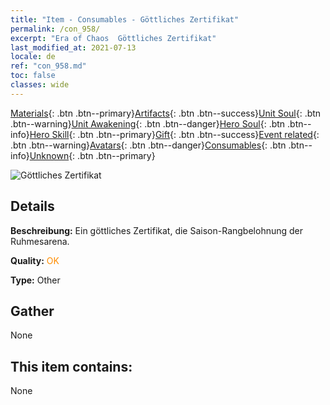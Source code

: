 ```yaml
---
title: "Item - Consumables - Göttliches Zertifikat"
permalink: /con_958/
excerpt: "Era of Chaos  Göttliches Zertifikat"
last_modified_at: 2021-07-13
locale: de
ref: "con_958.md"
toc: false
classes: wide
---
```

 [Materials](/ItemsDE/){: .btn .btn--primary}[Artifacts](/ItemsDE/Artifacts/){: .btn .btn--success}[Unit Soul](/ItemsDE/UnitSoul/){: .btn .btn--warning}[Unit Awakening](/ItemsDE/UnitAwakening/){: .btn .btn--danger}[Hero Soul](/ItemsDE/HeroSoul/){: .btn .btn--info}[Hero Skill](/ItemsDE/HeroSkill/){: .btn .btn--primary}[Gift](/ItemsDE/Gift/){: .btn .btn--success}[Event related](/ItemsDE/Events/){: .btn .btn--warning}[Avatars](/ItemsDE/Avatars/){: .btn .btn--danger}[Consumables](/ItemsDE/Consumables/){: .btn .btn--info}[Unknown](/ItemsDE/Unknown/){: .btn .btn--primary}

 ![Göttliches Zertifikat](/images/t/i_40053.png)

## Details
 **Beschreibung:** Ein göttliches Zertifikat, die Saison-Rangbelohnung der Ruhmesarena.

 **Quality:** <span style="color: #FF8C00">OK</span>

 **Type:** Other

## Gather

  None

## This item contains:

  None

